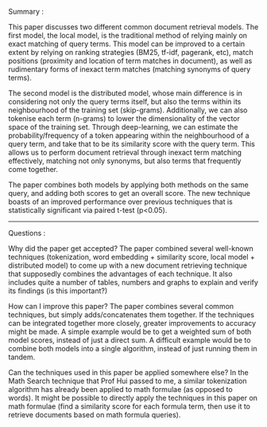 Summary :

This paper discusses two different common document retrieval models. The first model, the local model, is the traditional method of relying mainly on exact matching of query terms. This model can be improved to a certain extent by relying on ranking strategies (BM25, tf-idf, pagerank, etc), match positions (proximity and location of term matches in document), as well as rudimentary forms of inexact term matches (matching synonyms of query terms). 

The second model is the distributed model, whose main difference is in considering not only the query terms itself, but also the terms within its neighbourhood of the training set (skip-grams). Additionally, we can also tokenise each term (n-grams) to lower the dimensionality of the vector space of the training set. Through deep-learning, we can estimate the probability/frequency of a token appearing within the neighbourhood of a query term, and take that to be its similarity score with the query term. This allows us to perform document retrieval through inexact term matching effectively, matching not only synonyms, but also terms that frequently come together.

The paper combines both models by applying both methods on the same query, and adding both scores to get an overall score. The new technique boasts of an improved performance over previous techniques that is statistically significant via paired t-test (p<0.05).

---

Questions :

Why did the paper get accepted?
The paper combined several well-known techniques (tokenization, word embedding + similarity score, local model + distributed model) to come up with a new document retrieving technique that supposedly combines the advantages of each technique.
It also includes quite a number of tables, numbers and graphs to explain and verify its findings (is this important?)

How can I improve this paper?
The paper combines several common techniques, but simply adds/concatenates them together. If the techniques can be integrated together more closely, greater improvements to accuracy might be made. A simple example would be to get a weighted sum of both model scores, instead of just a direct sum. A difficult example would be to combine both models into a single algorithm, instead of just running them in tandem.

Can the techniques used in this paper be applied somewhere else?
In the Math Search technique that Prof Hui passed to me, a similar tokenization algorithm has already been applied to math formulae (as opposed to words). It might be possible to directly apply the techniques in this paper on math formulae (find a similarity score for each formula term, then use it to retrieve documents based on math formula queries).
